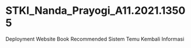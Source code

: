 # STKI_Nanda_Prayogi_A11.2021.13505
Deployment Website Book Recommended Sistem Temu Kembali Informasi

